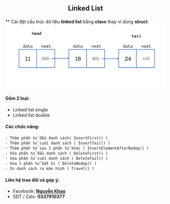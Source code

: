 ## <p style="text-align:center">Linked List</p>
\*\* Cài đặt cấu trúc dữ liệu **linked list** bằng **class** thay vì dùng **struct**.
[![picture](/picture.png "LinkedList")](https://www.google.com/url?sa=i&url=https%3A%2F%2Fwww.freecodecamp.org%2Fnews%2Fhow-linked-lists-work%2F&psig=AOvVaw18L2BXKwbo8zE_zto5raPI&ust=1703780657552000&source=images&cd=vfe&opi=89978449&ved=0CBEQjRxqFwoTCNjlrKyXsIMDFQAAAAAdAAAAABAD)
#### Gồm 2 loại:
- Linked list single
- Linked list double
#### Các chức năng:
```
- Thêm phần tử đầu danh sách( InsertFirst() )
- Thêm phần tử cuối danh sách ( InsertTail() )
- Thêm phần tử sau 1 phần tử khác ( InsertElementAfterNodep() )
- Xóa phần tử đầu danh sách ( DeleteFirst() )
- Xóa phần tử cuối danh sách ( DeleteTail() )
- Xóa 1 phần tử bất kì ( DeleteNodep() )
- In danh sách ra màn hình ( Travel() )
```
#### Liên hệ trao đổi và góp ý: 
+ Facebook: **[Nguyễn Khao](https://www.facebook.com/khao.nguyen.315)**
+ SDT / Zalo: **0337910377**



